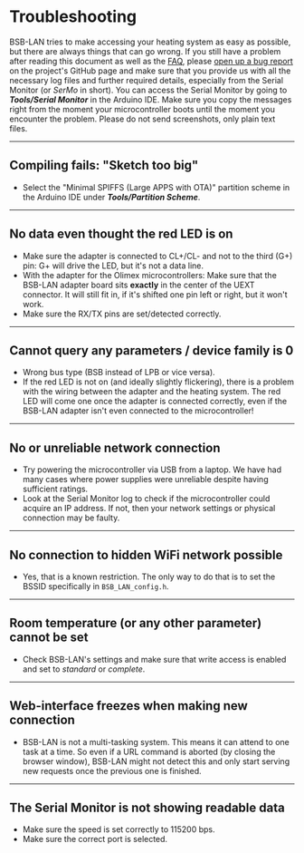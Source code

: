 # Troubleshooting

BSB-LAN tries to make accessing your heating system as easy as possible, but there are always things that can go wrong. If you still have a problem after reading this document as well as the [FAQ](faq.md), please [open up a bug report](https://github.com/fredlcore/BSB-LAN/issues/new?assignees=&labels=&projects=&template=bug_report.md&title=%5BBUG%5D) on the project's GitHub page and make sure that you provide us with all the necessary log files and further required details, especially from the Serial Monitor (or *SerMo* in short). You can access the Serial Monitor by going to ***Tools/Serial Monitor*** in the Arduino IDE. Make sure you copy the messages right from the moment your microcontroller boots until the moment you encounter the problem. Please do not send screenshots, only plain text files.

---
## Compiling fails: "Sketch too big"
- Select the "Minimal SPIFFS (Large APPS with OTA)" partition scheme in the Arduino IDE under ***Tools/Partition Scheme***.

---
## No data even thought the red LED is on
- Make sure the adapter is connected to CL+/CL- and not to the third (G+) pin: G+ will drive the LED, but it's not a data line.
- With the adapter for the Olimex microcontrollers: Make sure that the BSB-LAN adapter board sits **exactly** in the center of the UEXT connector. It will still fit in, if it's shifted one pin left or right, but it won't work.
- Make sure the RX/TX pins are set/detected correctly.

---
## Cannot query any parameters / device family is 0
- Wrong bus type (BSB instead of LPB or vice versa).
- If the red LED is not on (and ideally slightly flickering), there is a problem with the wiring between the adapter and the heating system. The red LED will come one once the adapter is connected correctly, even if the BSB-LAN adapter isn't even connected to the microcontroller!

---
## No or unreliable network connection
- Try powering the microcontroller via USB from a laptop. We have had many cases where power supplies were unreliable despite having sufficient ratings.
- Look at the Serial Monitor log to check if the microcontroller could acquire an IP address. If not, then your network settings or physical connection may be faulty.

---
## No connection to hidden WiFi network possible
- Yes, that is a known restriction. The only way to do that is to set the BSSID specifically in `BSB_LAN_config.h`.

---
## Room temperature (or any other parameter) cannot be set
- Check BSB-LAN's settings and make sure that write access is enabled and set to *standard* or *complete*.

---
## Web-interface freezes when making new connection
- BSB-LAN is not a multi-tasking system. This means it can attend to one task at a time. So even if a URL command is aborted (by closing the browser window), BSB-LAN might not detect this and only start serving new requests once the previous one is finished.

---
## The Serial Monitor is not showing readable data
- Make sure the speed is set correctly to 115200 bps.
- Make sure the correct port is selected.
